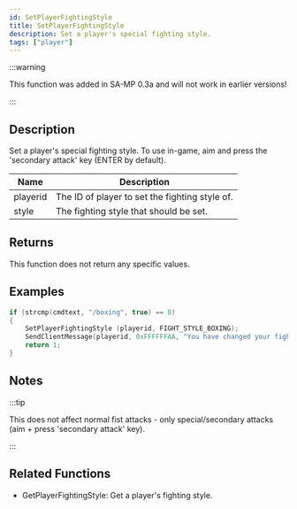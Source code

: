 ```yaml
---
id: SetPlayerFightingStyle
title: SetPlayerFightingStyle
description: Set a player's special fighting style.
tags: ["player"]
---
```


<TagLinks />

:::warning

This function was added in SA-MP 0.3a and will not work in earlier versions!

:::

## Description

Set a player's special fighting style. To use in-game, aim and press the 'secondary attack' key (ENTER by default).

| Name     | Description                                    |
| -------- | ---------------------------------------------- |
| playerid | The ID of player to set the fighting style of. |
| style    | The fighting style that should be set.         |

## Returns

This function does not return any specific values.

## Examples

```c
if (strcmp(cmdtext, "/boxing", true) == 0)
{
    SetPlayerFightingStyle (playerid, FIGHT_STYLE_BOXING);
    SendClientMessage(playerid, 0xFFFFFFAA, "You have changed your fighting style to boxing!");
    return 1;
}
```

## Notes

:::tip

This does not affect normal fist attacks - only special/secondary attacks (aim + press 'secondary attack' key).

:::

## Related Functions

- GetPlayerFightingStyle: Get a player's fighting style.
